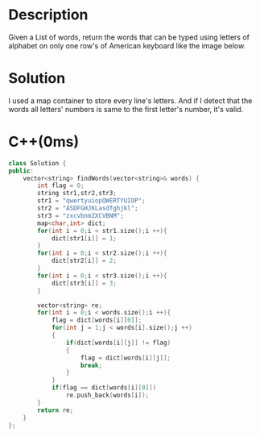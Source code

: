 # Description
Given a List of words, return the words that can be typed using letters of alphabet on only one row's of American keyboard like the image below.
# Solution
I used a map container to store every line's letters. And if I detect that the words all letters' numbers is same to the first letter's number, it's valid.
# C++(0ms)
```cpp
class Solution {
public:
    vector<string> findWords(vector<string>& words) {
        int flag = 0;
        string str1,str2,str3;
        str1 = "qwertyuiopQWERTYUIOP";
        str2 = "ASDFGHJKLasdfghjkl";
        str3 = "zxcvbnmZXCVBNM";
        map<char,int> dict;
        for(int i = 0;i < str1.size();i ++){
            dict[str1[i]] = 1;
        }
        for(int i = 0;i < str2.size();i ++){
            dict[str2[i]] = 2;
        }
        for(int i = 0;i < str3.size();i ++){
            dict[str3[i]] = 3;
        }

        vector<string> re;
        for(int i = 0;i < words.size();i ++){
            flag = dict[words[i][0]];
            for(int j = 1;j < words[i].size();j ++)
            {
                if(dict[words[i][j]] != flag)
                {
                    flag = dict[words[i][j]];
                    break;
                }
            }
            if(flag == dict[words[i][0]])
                re.push_back(words[i]);
        }
        return re;
    }
};
```
